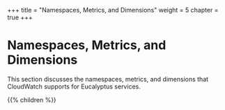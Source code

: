 +++
title = "Namespaces, Metrics, and Dimensions"
weight = 5
chapter = true
+++


# Namespaces, Metrics, and Dimensions
This section discusses the namespaces, metrics, and dimensions that CloudWatch supports for Eucalyptus services.

{{% children %}}
